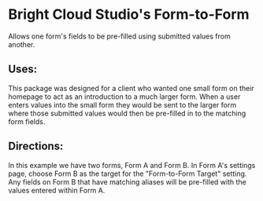 # Bright Cloud Studio's Form-to-Form
Allows one form's fields to be pre-filled using submitted values from another.

## Uses:
This package was designed for a client who wanted one small form on their homepage to act as an introduction to a much larger form. When a user enters values into the small form they would be sent to the larger form where those submitted values would then be pre-filled in to the matching form fields.

## Directions:
In this example we have two forms, Form A and Form B. In Form A's settings page, choose Form B as the target for the "Form-to-Form Target" setting.
Any fields on Form B that have matching aliases will be pre-filled with the values entered within Form A.
